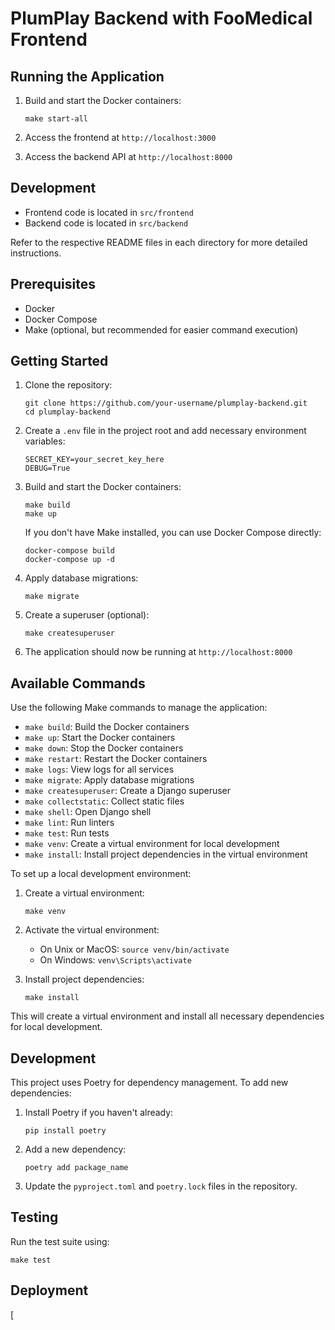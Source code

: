 # PlumPlay Backend with FooMedical Frontend

## Running the Application

1. Build and start the Docker containers:
   ```
   make start-all
   ```

2. Access the frontend at `http://localhost:3000`
3. Access the backend API at `http://localhost:8000`

## Development

- Frontend code is located in `src/frontend`
- Backend code is located in `src/backend`

Refer to the respective README files in each directory for more detailed instructions.

## Prerequisites

- Docker
- Docker Compose
- Make (optional, but recommended for easier command execution)

## Getting Started

1. Clone the repository:
   ```
   git clone https://github.com/your-username/plumplay-backend.git
   cd plumplay-backend
   ```

2. Create a `.env` file in the project root and add necessary environment variables:
   ```
   SECRET_KEY=your_secret_key_here
   DEBUG=True
   ```

3. Build and start the Docker containers:
   ```
   make build
   make up
   ```

   If you don't have Make installed, you can use Docker Compose directly:
   ```
   docker-compose build
   docker-compose up -d
   ```

4. Apply database migrations:
   ```
   make migrate
   ```

5. Create a superuser (optional):
   ```
   make createsuperuser
   ```

6. The application should now be running at `http://localhost:8000`

## Available Commands

Use the following Make commands to manage the application:

- `make build`: Build the Docker containers
- `make up`: Start the Docker containers
- `make down`: Stop the Docker containers
- `make restart`: Restart the Docker containers
- `make logs`: View logs for all services
- `make migrate`: Apply database migrations
- `make createsuperuser`: Create a Django superuser
- `make collectstatic`: Collect static files
- `make shell`: Open Django shell
- `make lint`: Run linters
- `make test`: Run tests
- `make venv`: Create a virtual environment for local development
- `make install`: Install project dependencies in the virtual environment

To set up a local development environment:

1. Create a virtual environment:
   ```
   make venv
   ```

2. Activate the virtual environment:
   - On Unix or MacOS: `source venv/bin/activate`
   - On Windows: `venv\Scripts\activate`

3. Install project dependencies:
   ```
   make install
   ```

This will create a virtual environment and install all necessary dependencies for local development.

## Development

This project uses Poetry for dependency management. To add new dependencies:

1. Install Poetry if you haven't already:
   ```
   pip install poetry
   ```

2. Add a new dependency:
   ```
   poetry add package_name
   ```

3. Update the `pyproject.toml` and `poetry.lock` files in the repository.

## Testing

Run the test suite using:

```
make test
```

## Deployment

[